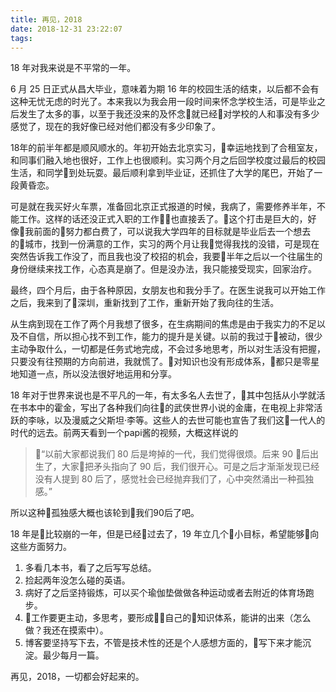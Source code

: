 ```yaml
---
title: 再见，2018
date: 2018-12-31 23:22:07
tags:
---
```

18 年对我来说是不平常的一年。 
<!-- more --> 

6 月 25 日正式从昌大毕业，意味着为期 16 年的校园生活的结束，以后都不会有这种无忧无虑的时光了。本来我以为我会用一段时间来怀念学校生活，可是毕业之后发生了太多的事，以至于我还没来的及怀念就已经对学校的人和事没有多少感觉了，现在的我好像已经对他们都没有多少印象了。 

18年的前半年都是顺风顺水的。年初开始去北京实习，幸运地找到了合租室友，和同事们融入地也很好，工作上也很顺利。实习两个月之后回学校度过最后的校园生活，和同学到处玩耍。最后顺利拿到毕业证，还抓住了大学的尾巴，开始了一段黄昏恋。 

可是就在我买好火车票，准备回北京正式报道的时候，我病了，需要修养半年，不能工作。这样的话还没正式入职的工作也直接丢了。这个打击是巨大的，好像我前面的努力都白费了，可以说我大学四年的目标就是毕业后去一个想去的城市，找到一份满意的工作，实习的两个月让我觉得我找的没错，可是现在突然告诉我工作没了，而且我也没了校招的机会，我要半年之后以一个往届生的身份继续来找工作，心态真是崩了。但是没办法，我只能接受现实，回家治疗。  

最终，四个月后，由于各种原因，女朋友也和我分手了。在医生说我可以开始工作之后，我来到了深圳，重新找到了工作，重新开始了我向往的生活。   

从生病到现在工作了两个月我想了很多，在生病期间的焦虑是由于我实力的不足以及不自信，所以担心找不到工作，能力的提升是关键。以前的我过于被动，很少主动争取什么，一切都是任务式地完成，不会过多地思考，所以对生活没有把握，只要没有往预期的方向前进，我就慌了。对知识也没有形成体系，都只是零星地知道一点，所以没法很好地运用和分享。  

18 年对于世界来说也是不平凡的一年，有太多名人去世了，其中包括从小学就活在书本中的霍金，写出了各种我们向往的武侠世界小说的金庸，在电视上非常活跃的李咏，以及漫威之父斯坦·李等。这些人的去世可能也宣告了我们这一代人的时代的远去。前两天看到一个papi酱的视频，大概这样说的
> “以前大家都说我们 80 后是垮掉的一代，我们觉得很烦。后来 90 后出生了，大家把矛头指向了 90 后，我们很开心。可是之后才渐渐发现已经没有人提到 80 后了，感觉社会已经抛弃我们了，心中突然涌出一种孤独感。” 

所以这种孤独感大概也该轮到我们90后了吧。  

18 年是比较崩的一年，但是已经过去了，19 年立几个小目标，希望能够向这些方面努力。  
1. 多看几本书，看了之后写写总结。
2. 捡起两年没怎么碰的英语。
3. 病好了之后坚持锻炼，可以买个瑜伽垫做做各种运动或者去附近的体育场跑步。
4. 工作要更主动，多思考，要形成自己的知识体系，能讲的出来（怎么做？我还在摸索中）。
5. 博客要坚持写下去，不管是技术性的还是个人感想方面的，写下来才能沉淀。最少每月一篇。


再见，2018，一切都会好起来的。


